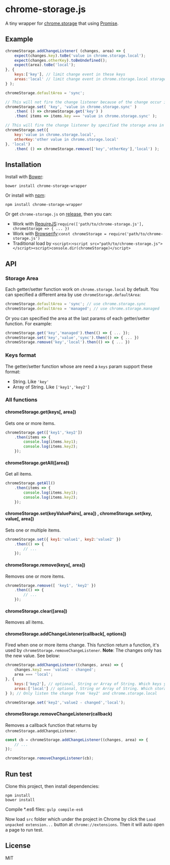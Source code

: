 # chrome-storage.js

A tiny wrapper for [chrome.storage](https://developer.chrome.com/extensions/storage) that using [Promise](https://developer.mozilla.org/en-US/docs/Web/JavaScript/Reference/Global_Objects/Promise).

## Example

```js
chromeStorage.addChangeListener( (changes, area) => {
    expect(changes.key).toBe('value in chrome.storage.local');
    expect(changes.otherKey).toBeUndefined();
    expect(area).toBe('local');
}, {
    keys:['key'], // limit change event in these keys
    areas:'local' // limit change event in chrome.storage.local storage area
} );

chromeStorage.defaultArea = 'sync';

// This will not fire the change listener because of the change occur in chrome.storage.sync
chromeStorage.set( 'key', 'value in chrome.storage.sync' )
    .then( () => chromeStorage.get('key') )
    .then( items => items.key === 'value in chrome.storage.sync' );

// This will fire the change listener by specified the storage area in chrome.storage.local
chromeStorage.set({
    key:'value in chrome.storage.local',
    otherKey:'other value in chrome.storage.local'
}, 'local')
    .then( () => chromeStorage.remove(['key','otherKey'],'local') );
```

## Installation

Install with [Bower](http://bower.io/): 

```
bower install chrome-storage-wrapper
```

Or install with [npm](https://www.npmjs.com/):

```
npm install chrome-storage-wrapper
```

Or get `chrome-storage.js` on [release](https://github.com/lmk123/chrome-storage-wapper/releases), then you can:

 + Work with [RequireJS](http://requirejs.org/):`require(['path/to/chrome-storage.js'], chromeStorage => { ... })`
 + Work with [Browserify](http://browserify.org/):`const chromeStorage = require('path/to/chrome-storage.js')`
 + Traditional load by `<script>`:`<script src="path/to/chrome-storage.js"></script><script>console.dir(chromeStorage)</script>`

## API

### Storage Area

Each getter/setter function work on `chrome.storage.local` by default. You can specified a different area by use `chromeStorage.defaultArea`:

```js
chromeStorage.defaultArea = 'sync'; // use chrome.storage.sync
chromeStorage.defaultArea = 'managed'; // use chrome.storage.managed
```

Or you can specified the area at the last params of each getter/setter function. For example:

```js
chromeStorage.get('key','managed').then(() => { ... });
chromeStorage.set('key','value','sync').then(() => { ... })
chromeStorage.remove('key','local').then(() => { ... })
```

### Keys format

The getter/setter function whose are need a `keys` param support these format:

 + String. Like `'key'`
 + Array of String. Like `['key1','key2']`

### All functions

#### chromeStorage.get(keys[, area])

Gets one or more items.

```js
chromeStorage.get(['key1','key2'])
    .then(items => {
        console.log(items.key1);
        console.log(items.key2);
    });
```

#### chromeStorage.getAll([area])

Get all items.

```js
chromeStorage.getAll()
    .then(items => {
        console.log(items.key1);
        console.log(items.key2);
    });
```

#### chromeStorage.set(keyValuePairs[, area]) , chromeStorage.set(key, value[, area])

Sets one or multiple items.

```js
chromeStorage.set({ key1:'value1', key2:'value2' })
    .then(() => {
        // ...
    });
```

#### chromeStorage.remove(keys[, area])

Removes one or more items.

```js
chromeStorage.remove([ 'key1', 'key2' })
    .then(() => {
        // ...
    });
```

#### chromeStorage.clear([area])

Removes all items.

#### chromeStorage.addChangeListener(callback[, options])

Fired when one or more items change. This function return a function, it's used by `chromeStorage.removeChangeListener`. **Note**: The changes only has the new value. See below:

```js
chromeStorage.addChangeListener((changes, area) => {
    changes.key2 === 'value2 - changed';
    area === 'local';
}, {
    keys:['key2'], // optional, String or Array of String. Which keys you want listen.
    areas:['local'] // optional, String or Array of String. Which storage areas you want listen.
} ); // Only listen the change from 'key2' and chrome.storage.local

chromeStorage.set('key2','value2 - changed','local');
```

#### chromeStorage.removeChangeListener(callback)

Removes a callback function that returns by `chromeStorage.addChangeListener`.

```js
const cb = chromeStorage.addChangeListener((changes, area) => {
    // ...
});

chromeStorage.removeChangeListener(cb);
```

## Run test

Clone this project, then install dependencies:

```
npm install
bower install
```

Compile *.es6 files: `gulp compile-es6`

Now load `src` folder which under the project in Chrome by click the `Load unpacked extension...` button at `chrome://extensions`. Then it will auto open a page to run test.

## License
MIT
